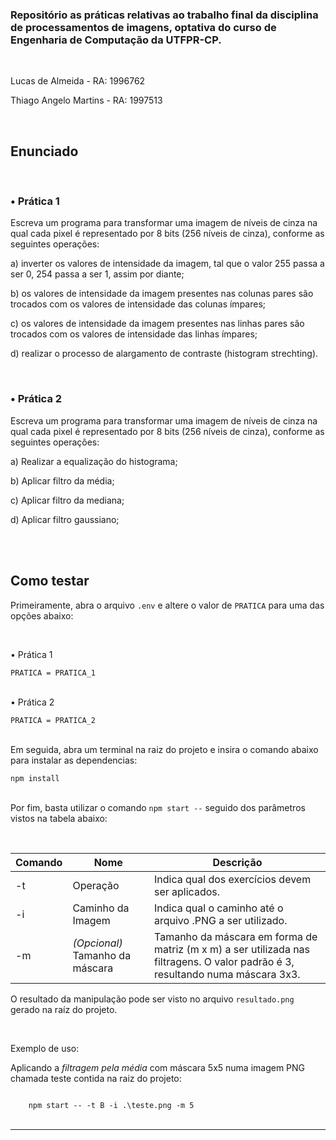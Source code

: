 ### Repositório as práticas relativas ao trabalho final da disciplina de processamentos de imagens, optativa do curso de Engenharia de Computação da UTFPR-CP.

<br/>
<p>Lucas de Almeida - RA: 1996762</p>
<p>Thiago Angelo Martins - RA: 1997513</p>

</br>
<h2>Enunciado</h2>

</br>
<h3>• Prática 1</h3>

<p>Escreva um programa para transformar uma imagem de níveis de cinza na qual cada pixel é
representado por 8 bits (256 níveis de cinza), conforme as seguintes operações:</p>
<p>a) inverter os valores de intensidade da imagem, tal que o valor 255 passa a ser 0, 254 passa a ser 1,
assim por diante;</p>
<p>b) os valores de intensidade da imagem presentes nas colunas pares são trocados com os valores de
intensidade das colunas ímpares;</p>
<p>c) os valores de intensidade da imagem presentes nas linhas pares são trocados com os valores de
intensidade das linhas ímpares;</p>
<p>d) realizar o processo de alargamento de contraste (histogram strechting).</p>

</br>
<h3>• Prática 2</h3>

<p>Escreva um programa para transformar uma imagem de níveis de cinza na qual cada pixel é
representado por 8 bits (256 níveis de cinza), conforme as seguintes operações:</p>
<p>a) Realizar a equalização do histograma;</p>
<p>b) Aplicar filtro da média;</p>
<p>c) Aplicar filtro da mediana;</p>
<p>d) Aplicar filtro gaussiano;</p>

</br>
</br>

<h2>Como testar</h2>

<p>
  Primeiramente, abra o arquivo <code>.env</code> e altere o valor de
  <code>PRATICA</code> para uma das opções abaixo:
</p>

</br>
<p>• Prática 1</p>
<code>PRATICA = PRATICA_1</code>

</br>
</br>
<p>• Prática 2</p>
<code>PRATICA = PRATICA_2</code>

</br>
</br>

<p>
  Em seguida, abra um terminal na raiz do projeto e insira o comando abaixo para instalar as dependencias:
</p>
<code>npm install</code>
</br>
</br>

<p>
  Por fim, basta utilizar o comando <code>npm start --</code> seguido dos parâmetros vistos na tabela abaixo:
</p>
</br>

<table>
  <thead>
    <tr>
      <th>Comando</th>
      <th>Nome</th>
      <th>Descrição</th>
    </tr>
  </thead>
  <tbody>
    <tr>
      <td>-t</td>
      <td>Operação</td>
      <td>Indica qual dos exercícios devem ser aplicados.</td>
    </tr>
    <tr>
      <td>-i</td>
      <td>Caminho da Imagem</td>
      <td>Indica qual o caminho até o arquivo .PNG a ser utilizado.</td>
    </tr>
    <tr>
      <td>-m</td>
      <td><i>(Opcional)</i> Tamanho da máscara</td>
      <td>
        Tamanho da máscara em forma de matriz (m x m) a ser utilizada nas
        filtragens. O valor padrão é 3, resultando numa máscara 3x3.
      </td>
    </tr>
  </tbody>
</table>

<p>
  O resultado da manipulação pode ser visto no arquivo <code>resultado.png</code> gerado na raíz do projeto.
</p>
</br>

<p>
  Exemplo de uso:
</p>
<p>
  Aplicando a <i>filtragem pela média</i> com máscara 5x5 numa imagem PNG chamada teste contida na raiz do projeto:
</p>
<code>
    npm start -- -t B -i .\teste.png -m 5
</code>
</br>

<hr/>
